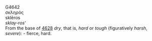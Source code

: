 <body>
  <p>G4642<br>  σκληρός  <br> sklēros  <br><i>sklay-ros‘ </i><br>From the base of <a href="g4628.htm">4628</a>  <i>dry</i>, that is, <i>hard</i> or <i>tough</i> (figuratively <i>harsh</i>, <i>severe</i>): - fierce, hard.<br></p>
 </body>
